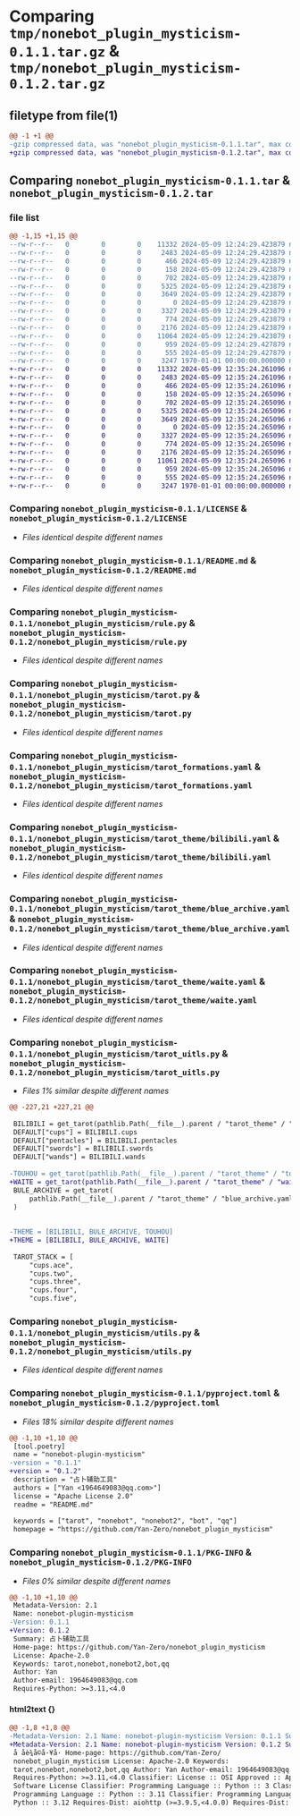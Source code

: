 # Comparing `tmp/nonebot_plugin_mysticism-0.1.1.tar.gz` & `tmp/nonebot_plugin_mysticism-0.1.2.tar.gz`

## filetype from file(1)

```diff
@@ -1 +1 @@
-gzip compressed data, was "nonebot_plugin_mysticism-0.1.1.tar", max compression
+gzip compressed data, was "nonebot_plugin_mysticism-0.1.2.tar", max compression
```

## Comparing `nonebot_plugin_mysticism-0.1.1.tar` & `nonebot_plugin_mysticism-0.1.2.tar`

### file list

```diff
@@ -1,15 +1,15 @@
--rw-r--r--   0        0        0    11332 2024-05-09 12:24:29.423879 nonebot_plugin_mysticism-0.1.1/LICENSE
--rw-r--r--   0        0        0     2483 2024-05-09 12:24:29.423879 nonebot_plugin_mysticism-0.1.1/README.md
--rw-r--r--   0        0        0      466 2024-05-09 12:24:29.423879 nonebot_plugin_mysticism-0.1.1/nonebot_plugin_mysticism/__init__.py
--rw-r--r--   0        0        0      158 2024-05-09 12:24:29.423879 nonebot_plugin_mysticism-0.1.1/nonebot_plugin_mysticism/config.py
--rw-r--r--   0        0        0      702 2024-05-09 12:24:29.423879 nonebot_plugin_mysticism-0.1.1/nonebot_plugin_mysticism/rule.py
--rw-r--r--   0        0        0     5325 2024-05-09 12:24:29.423879 nonebot_plugin_mysticism-0.1.1/nonebot_plugin_mysticism/tarot.py
--rw-r--r--   0        0        0     3649 2024-05-09 12:24:29.423879 nonebot_plugin_mysticism-0.1.1/nonebot_plugin_mysticism/tarot_formations.yaml
--rw-r--r--   0        0        0        0 2024-05-09 12:24:29.423879 nonebot_plugin_mysticism-0.1.1/nonebot_plugin_mysticism/tarot_theme/__init__.py
--rw-r--r--   0        0        0     3327 2024-05-09 12:24:29.423879 nonebot_plugin_mysticism-0.1.1/nonebot_plugin_mysticism/tarot_theme/bilibili.yaml
--rw-r--r--   0        0        0      774 2024-05-09 12:24:29.423879 nonebot_plugin_mysticism-0.1.1/nonebot_plugin_mysticism/tarot_theme/blue_archive.yaml
--rw-r--r--   0        0        0     2176 2024-05-09 12:24:29.423879 nonebot_plugin_mysticism-0.1.1/nonebot_plugin_mysticism/tarot_theme/waite.yaml
--rw-r--r--   0        0        0    11064 2024-05-09 12:24:29.423879 nonebot_plugin_mysticism-0.1.1/nonebot_plugin_mysticism/tarot_uitls.py
--rw-r--r--   0        0        0      959 2024-05-09 12:24:29.427879 nonebot_plugin_mysticism-0.1.1/nonebot_plugin_mysticism/utils.py
--rw-r--r--   0        0        0      555 2024-05-09 12:24:29.427879 nonebot_plugin_mysticism-0.1.1/pyproject.toml
--rw-r--r--   0        0        0     3247 1970-01-01 00:00:00.000000 nonebot_plugin_mysticism-0.1.1/PKG-INFO
+-rw-r--r--   0        0        0    11332 2024-05-09 12:35:24.261096 nonebot_plugin_mysticism-0.1.2/LICENSE
+-rw-r--r--   0        0        0     2483 2024-05-09 12:35:24.261096 nonebot_plugin_mysticism-0.1.2/README.md
+-rw-r--r--   0        0        0      466 2024-05-09 12:35:24.261096 nonebot_plugin_mysticism-0.1.2/nonebot_plugin_mysticism/__init__.py
+-rw-r--r--   0        0        0      158 2024-05-09 12:35:24.265096 nonebot_plugin_mysticism-0.1.2/nonebot_plugin_mysticism/config.py
+-rw-r--r--   0        0        0      702 2024-05-09 12:35:24.265096 nonebot_plugin_mysticism-0.1.2/nonebot_plugin_mysticism/rule.py
+-rw-r--r--   0        0        0     5325 2024-05-09 12:35:24.265096 nonebot_plugin_mysticism-0.1.2/nonebot_plugin_mysticism/tarot.py
+-rw-r--r--   0        0        0     3649 2024-05-09 12:35:24.265096 nonebot_plugin_mysticism-0.1.2/nonebot_plugin_mysticism/tarot_formations.yaml
+-rw-r--r--   0        0        0        0 2024-05-09 12:35:24.265096 nonebot_plugin_mysticism-0.1.2/nonebot_plugin_mysticism/tarot_theme/__init__.py
+-rw-r--r--   0        0        0     3327 2024-05-09 12:35:24.265096 nonebot_plugin_mysticism-0.1.2/nonebot_plugin_mysticism/tarot_theme/bilibili.yaml
+-rw-r--r--   0        0        0      774 2024-05-09 12:35:24.265096 nonebot_plugin_mysticism-0.1.2/nonebot_plugin_mysticism/tarot_theme/blue_archive.yaml
+-rw-r--r--   0        0        0     2176 2024-05-09 12:35:24.265096 nonebot_plugin_mysticism-0.1.2/nonebot_plugin_mysticism/tarot_theme/waite.yaml
+-rw-r--r--   0        0        0    11061 2024-05-09 12:35:24.265096 nonebot_plugin_mysticism-0.1.2/nonebot_plugin_mysticism/tarot_uitls.py
+-rw-r--r--   0        0        0      959 2024-05-09 12:35:24.265096 nonebot_plugin_mysticism-0.1.2/nonebot_plugin_mysticism/utils.py
+-rw-r--r--   0        0        0      555 2024-05-09 12:35:24.265096 nonebot_plugin_mysticism-0.1.2/pyproject.toml
+-rw-r--r--   0        0        0     3247 1970-01-01 00:00:00.000000 nonebot_plugin_mysticism-0.1.2/PKG-INFO
```

### Comparing `nonebot_plugin_mysticism-0.1.1/LICENSE` & `nonebot_plugin_mysticism-0.1.2/LICENSE`

 * *Files identical despite different names*

### Comparing `nonebot_plugin_mysticism-0.1.1/README.md` & `nonebot_plugin_mysticism-0.1.2/README.md`

 * *Files identical despite different names*

### Comparing `nonebot_plugin_mysticism-0.1.1/nonebot_plugin_mysticism/rule.py` & `nonebot_plugin_mysticism-0.1.2/nonebot_plugin_mysticism/rule.py`

 * *Files identical despite different names*

### Comparing `nonebot_plugin_mysticism-0.1.1/nonebot_plugin_mysticism/tarot.py` & `nonebot_plugin_mysticism-0.1.2/nonebot_plugin_mysticism/tarot.py`

 * *Files identical despite different names*

### Comparing `nonebot_plugin_mysticism-0.1.1/nonebot_plugin_mysticism/tarot_formations.yaml` & `nonebot_plugin_mysticism-0.1.2/nonebot_plugin_mysticism/tarot_formations.yaml`

 * *Files identical despite different names*

### Comparing `nonebot_plugin_mysticism-0.1.1/nonebot_plugin_mysticism/tarot_theme/bilibili.yaml` & `nonebot_plugin_mysticism-0.1.2/nonebot_plugin_mysticism/tarot_theme/bilibili.yaml`

 * *Files identical despite different names*

### Comparing `nonebot_plugin_mysticism-0.1.1/nonebot_plugin_mysticism/tarot_theme/blue_archive.yaml` & `nonebot_plugin_mysticism-0.1.2/nonebot_plugin_mysticism/tarot_theme/blue_archive.yaml`

 * *Files identical despite different names*

### Comparing `nonebot_plugin_mysticism-0.1.1/nonebot_plugin_mysticism/tarot_theme/waite.yaml` & `nonebot_plugin_mysticism-0.1.2/nonebot_plugin_mysticism/tarot_theme/waite.yaml`

 * *Files identical despite different names*

### Comparing `nonebot_plugin_mysticism-0.1.1/nonebot_plugin_mysticism/tarot_uitls.py` & `nonebot_plugin_mysticism-0.1.2/nonebot_plugin_mysticism/tarot_uitls.py`

 * *Files 1% similar despite different names*

```diff
@@ -227,21 +227,21 @@
 
 BILIBILI = get_tarot(pathlib.Path(__file__).parent / "tarot_theme" / "bilibili.yaml")
 DEFAULT["cups"] = BILIBILI.cups
 DEFAULT["pentacles"] = BILIBILI.pentacles
 DEFAULT["swords"] = BILIBILI.swords
 DEFAULT["wands"] = BILIBILI.wands
 
-TOUHOU = get_tarot(pathlib.Path(__file__).parent / "tarot_theme" / "touhou.yaml")
+WAITE = get_tarot(pathlib.Path(__file__).parent / "tarot_theme" / "waite.yaml")
 BULE_ARCHIVE = get_tarot(
     pathlib.Path(__file__).parent / "tarot_theme" / "blue_archive.yaml"
 )
 
 
-THEME = [BILIBILI, BULE_ARCHIVE, TOUHOU]
+THEME = [BILIBILI, BULE_ARCHIVE, WAITE]
 
 TAROT_STACK = [
     "cups.ace",
     "cups.two",
     "cups.three",
     "cups.four",
     "cups.five",
```

### Comparing `nonebot_plugin_mysticism-0.1.1/nonebot_plugin_mysticism/utils.py` & `nonebot_plugin_mysticism-0.1.2/nonebot_plugin_mysticism/utils.py`

 * *Files identical despite different names*

### Comparing `nonebot_plugin_mysticism-0.1.1/pyproject.toml` & `nonebot_plugin_mysticism-0.1.2/pyproject.toml`

 * *Files 18% similar despite different names*

```diff
@@ -1,10 +1,10 @@
 [tool.poetry]
 name = "nonebot-plugin-mysticism"
-version = "0.1.1"
+version = "0.1.2"
 description = "占卜辅助工具"
 authors = ["Yan <1964649083@qq.com>"]
 license = "Apache License 2.0"
 readme = "README.md"
 
 keywords = ["tarot", "nonebot", "nonebot2", "bot", "qq"]
 homepage = "https://github.com/Yan-Zero/nonebot_plugin_mysticism"
```

### Comparing `nonebot_plugin_mysticism-0.1.1/PKG-INFO` & `nonebot_plugin_mysticism-0.1.2/PKG-INFO`

 * *Files 0% similar despite different names*

```diff
@@ -1,10 +1,10 @@
 Metadata-Version: 2.1
 Name: nonebot-plugin-mysticism
-Version: 0.1.1
+Version: 0.1.2
 Summary: 占卜辅助工具
 Home-page: https://github.com/Yan-Zero/nonebot_plugin_mysticism
 License: Apache-2.0
 Keywords: tarot,nonebot,nonebot2,bot,qq
 Author: Yan
 Author-email: 1964649083@qq.com
 Requires-Python: >=3.11,<4.0
```

#### html2text {}

```diff
@@ -1,8 +1,8 @@
-Metadata-Version: 2.1 Name: nonebot-plugin-mysticism Version: 0.1.1 Summary:
+Metadata-Version: 2.1 Name: nonebot-plugin-mysticism Version: 0.1.2 Summary:
 å åè¾å©å·¥å· Home-page: https://github.com/Yan-Zero/
 nonebot_plugin_mysticism License: Apache-2.0 Keywords:
 tarot,nonebot,nonebot2,bot,qq Author: Yan Author-email: 1964649083@qq.com
 Requires-Python: >=3.11,<4.0 Classifier: License :: OSI Approved :: Apache
 Software License Classifier: Programming Language :: Python :: 3 Classifier:
 Programming Language :: Python :: 3.11 Classifier: Programming Language ::
 Python :: 3.12 Requires-Dist: aiohttp (>=3.9.5,<4.0.0) Requires-Dist: nonebot-
```

